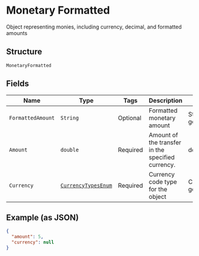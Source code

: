 
# Monetary Formatted

Object representing monies, including currency, decimal, and formatted amounts

## Structure

`MonetaryFormatted`

## Fields

| Name | Type | Tags | Description | Getter | Setter |
|  --- | --- | --- | --- | --- | --- |
| `FormattedAmount` | `String` | Optional | Formatted monetary amount | String getFormattedAmount() | setFormattedAmount(String formattedAmount) |
| `Amount` | `double` | Required | Amount of the transfer in the specified currency. | double getAmount() | setAmount(double amount) |
| `Currency` | [`CurrencyTypesEnum`](../../doc/models/currency-types-enum.md) | Required | Currency code type for the object | CurrencyTypesEnum getCurrency() | setCurrency(CurrencyTypesEnum currency) |

## Example (as JSON)

```json
{
  "amount": 5,
  "currency": null
}
```

